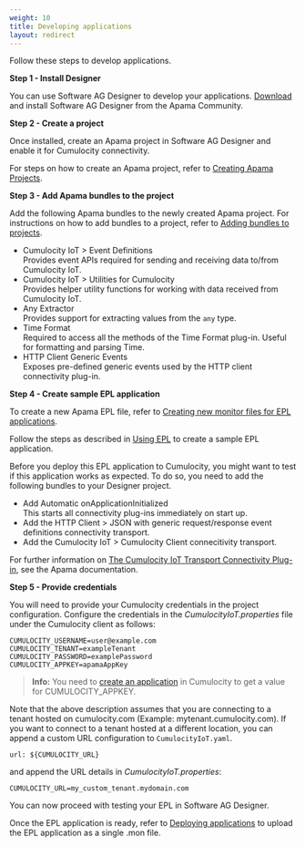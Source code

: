 ```yaml
---
weight: 10
title: Developing applications
layout: redirect
---
```


Follow these steps to develop applications.

**Step 1 - Install Designer**

You can use Software AG Designer to develop your applications. [Download](http://www.apamacommunity.com/downloads/) and install Software AG Designer from the Apama Community. 


**Step 2 - Create a project**

Once installed, create an Apama project in Software AG Designer and enable it for Cumulocity connectivity.

For steps on how to create an Apama project, refer to [Creating Apama Projects](https://documentation.softwareag.com/onlinehelp/Rohan/Apama/v10-3-1/apama10-3-1/apama-webhelp/index.html#page/apama-webhelp%2FWIZARD_NEW_APAMA_PROJECT.html).


**Step 3 - Add Apama bundles to the project**

Add the following Apama bundles to the newly created Apama project. For instructions on how to add bundles to a project, refer to [Adding bundles to projects](https://documentation.softwareag.com/onlinehelp/Rohan/Apama/v10-3-1/apama10-3-1/apama-webhelp/index.html#page/apama-webhelp%2Fco-UsiApaStu_adding_bundles_to_projects.html).

* Cumulocity IoT > Event Definitions
<br>Provides event APIs required for sending and receiving data to/from Cumulocity IoT.
* Cumulocity IoT > Utilities for Cumulocity
<br>Provides helper utility functions for working with data received from Cumulocity IoT.
* Any Extractor
<br>Provides support for extracting values from the `any` type.
* Time Format
<br>Required to access all the methods of the Time Format plug-in. Useful for formatting and parsing Time.
* HTTP Client Generic Events
<br>Exposes pre-defined generic events used by the HTTP client connectivity plug-in.

**Step 4 - Create sample EPL application**

To create a new Apama EPL file, refer to [Creating new monitor files for EPL applications](https://documentation.softwareag.com/onlinehelp/Rohan/Apama/v10-3-1/apama10-3-1/apama-webhelp/index.html#page/apama-webhelp%2FWIZARD_NEW_MONITORSCRIPT.html).

Follow the steps as described in [Using EPL](/concepts/realtime/#using-epl) to create a sample EPL application.

Before you deploy this EPL application to Cumulocity, you might want to test if this application works as expected. To do so, you need to add the following bundles to your Designer project.

* Add Automatic onApplicationInitialized
<br>This starts all connectivity plug-ins immediately on start up.
* Add the HTTP Client > JSON with generic request/response event definitions connectivity transport.
* Add the Cumulocity IoT > Cumulocity Client connecitivity transport.

For further information on [The Cumulocity IoT Transport Connectivity Plug-in](https://documentation.softwareag.com/onlinehelp/Rohan/Apama/v10-3-1/apama10-3-1/apama-webhelp/index.html#page/apama-webhelp%2Fco-ConApaAppToExtCom_the_cumulocity_connectivity_plug_in.html%23wwconnect_header), see the Apama documentation.

**Step 5 - Provide credentials**

You will need to provide your Cumulocity credentials in the project configuration. Configure the credentials in the *CumulocityIoT.properties* file under the Cumulocity client as follows:

```
CUMULOCITY_USERNAME=user@example.com 
CUMULOCITY_TENANT=exampleTenant 
CUMULOCITY_PASSWORD=examplePassword 
CUMULOCITY_APPKEY=apamaAppKey 
```

>**Info:** You need to [create an application](/users-guide/administration#managing-applications) in Cumulocity to get a value for CUMULOCITY_APPKEY.

Note that the above description assumes that you are connecting to a tenant hosted on cumulocity.com (Example: mytenant.cumulocity.com). If you want to connect to a tenant hosted at a different location, you can append a custom URL configuration to `CumulocityIoT.yaml`.
      
```
url: ${CUMULOCITY_URL}
```

and append the URL details in *CumulocityIoT.properties*:

```
CUMULOCITY_URL=my_custom_tenant.mydomain.com
```

You can now proceed with testing your EPL in Software AG Designer.

Once the EPL application is ready, refer to [Deploying applications](/apama/analytics-introduction/#deploying-apps) to upload the EPL application as a single .mon file.
